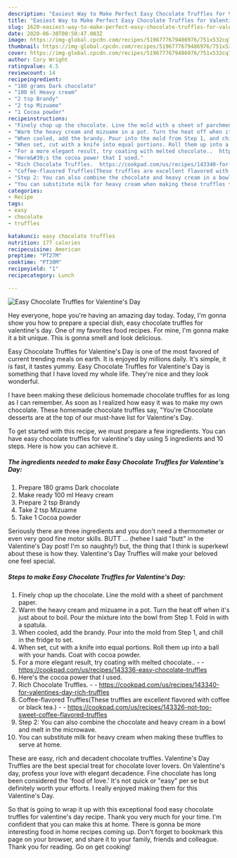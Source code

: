 ```yaml
---
description: "Easiest Way to Make Perfect Easy Chocolate Truffles for Valentine&amp;#39;s Day"
title: "Easiest Way to Make Perfect Easy Chocolate Truffles for Valentine&amp;#39;s Day"
slug: 1620-easiest-way-to-make-perfect-easy-chocolate-truffles-for-valentine-and-39-s-day
date: 2020-06-30T00:50:47.003Z
image: https://img-global.cpcdn.com/recipes/5196777679486976/751x532cq70/easy-chocolate-truffles-for-valentines-day-recipe-main-photo.jpg
thumbnail: https://img-global.cpcdn.com/recipes/5196777679486976/751x532cq70/easy-chocolate-truffles-for-valentines-day-recipe-main-photo.jpg
cover: https://img-global.cpcdn.com/recipes/5196777679486976/751x532cq70/easy-chocolate-truffles-for-valentines-day-recipe-main-photo.jpg
author: Cory Wright
ratingvalue: 4.5
reviewcount: 14
recipeingredient:
- "180 grams Dark chocolate"
- "100 ml Heavy cream"
- "2 tsp Brandy"
- "2 tsp Mizuame"
- "1 Cocoa powder"
recipeinstructions:
- "Finely chop up the chocolate. Line the mold with a sheet of parchment paper."
- "Warm the heavy cream and mizuame in a pot. Turn the heat off when it&#39;s just about to boil. Pour the mixture into the bowl from Step 1. Fold in with a spatula."
- "When cooled, add the brandy. Pour into the mold from Step 1, and chill in the fridge to set."
- "When set, cut with a knife into equal portions. Roll them up into a ball with your hands. Coat with cocoa powder."
- "For a more elegant result, try coating with melted chocolate..  https://cookpad.com/us/recipes/143336-easy-chocolate-truffles"
- "Here&#39;s the cocoa power that I used."
- "Rich Chocolate Truffles.  https://cookpad.com/us/recipes/143340-for-valentines-day-rich-truffles"
- "Coffee-flavored Truffles(These truffles are excellent flavored with coffee or black tea.)  https://cookpad.com/us/recipes/143326-not-too-sweet-coffee-flavored-truffles"
- "Step 2: You can also combine the chocolate and heavy cream in a bowl and melt in the microwave."
- "You can substitute milk for heavy cream when making these truffles to serve at home."
categories:
- Recipe
tags:
- easy
- chocolate
- truffles

katakunci: easy chocolate truffles 
nutrition: 177 calories
recipecuisine: American
preptime: "PT27M"
cooktime: "PT30M"
recipeyield: "1"
recipecategory: Lunch

---
```



![Easy Chocolate Truffles for Valentine&#39;s Day](https://img-global.cpcdn.com/recipes/5196777679486976/751x532cq70/easy-chocolate-truffles-for-valentines-day-recipe-main-photo.jpg)

Hey everyone, hope you're having an amazing day today. Today, I'm gonna show you how to prepare a special dish, easy chocolate truffles for valentine&#39;s day. One of my favorites food recipes. For mine, I'm gonna make it a bit unique. This is gonna smell and look delicious.

Easy Chocolate Truffles for Valentine&#39;s Day is one of the most favored of current trending meals on earth. It is enjoyed by millions daily. It's simple, it is fast, it tastes yummy. Easy Chocolate Truffles for Valentine&#39;s Day is something that I have loved my whole life. They're nice and they look wonderful.

I have been making these delicious homemade chocolate truffles for as long as I can remember. As soon as I realized how easy it was to make my own chocolate. These homemade chocolate truffles say, &#34;You&#39;re Chocolate desserts are at the top of our must-have list for Valentine&#39;s Day.


To get started with this recipe, we must prepare a few ingredients. You can have easy chocolate truffles for valentine&#39;s day using 5 ingredients and 10 steps. Here is how you can achieve it.

<!--inarticleads1-->

##### The ingredients needed to make Easy Chocolate Truffles for Valentine&#39;s Day:

1. Prepare 180 grams Dark chocolate
1. Make ready 100 ml Heavy cream
1. Prepare 2 tsp Brandy
1. Take 2 tsp Mizuame
1. Take 1 Cocoa powder


Seriously there are three ingredients and you don&#39;t need a thermometer or even very good fine motor skills. BUTT … (hehee I said &#34;butt&#34; in the Valentine&#39;s Day post! I&#39;m so naughty!) but, the thing that I think is superkewl about these is how they. Valentine&#39;s Day Truffles will make your beloved one feel special. 

<!--inarticleads2-->

##### Steps to make Easy Chocolate Truffles for Valentine&#39;s Day:

1. Finely chop up the chocolate. Line the mold with a sheet of parchment paper.
1. Warm the heavy cream and mizuame in a pot. Turn the heat off when it&#39;s just about to boil. Pour the mixture into the bowl from Step 1. Fold in with a spatula.
1. When cooled, add the brandy. Pour into the mold from Step 1, and chill in the fridge to set.
1. When set, cut with a knife into equal portions. Roll them up into a ball with your hands. Coat with cocoa powder.
1. For a more elegant result, try coating with melted chocolate.. -  - https://cookpad.com/us/recipes/143336-easy-chocolate-truffles
1. Here&#39;s the cocoa power that I used.
1. Rich Chocolate Truffles. -  - https://cookpad.com/us/recipes/143340-for-valentines-day-rich-truffles
1. Coffee-flavored Truffles(These truffles are excellent flavored with coffee or black tea.) -  - https://cookpad.com/us/recipes/143326-not-too-sweet-coffee-flavored-truffles
1. Step 2: You can also combine the chocolate and heavy cream in a bowl and melt in the microwave.
1. You can substitute milk for heavy cream when making these truffles to serve at home.


These are easy, rich and decadent chocolate truffles. Valentine&#39;s Day Truffles are the best special treat for chocolate lover lovers. On Valentine&#39;s day, profess your love with elegant decadence. Fine chocolate has long been considered the &#39;food of love.&#39; It&#39;s not quick or &#34;easy&#34; per se but definitely worth your efforts. I really enjoyed making them for this Valentine&#39;s Day. 

So that is going to wrap it up with this exceptional food easy chocolate truffles for valentine&#39;s day recipe. Thank you very much for your time. I'm confident that you can make this at home. There is gonna be more interesting food in home recipes coming up. Don't forget to bookmark this page on your browser, and share it to your family, friends and colleague. Thank you for reading. Go on get cooking!
